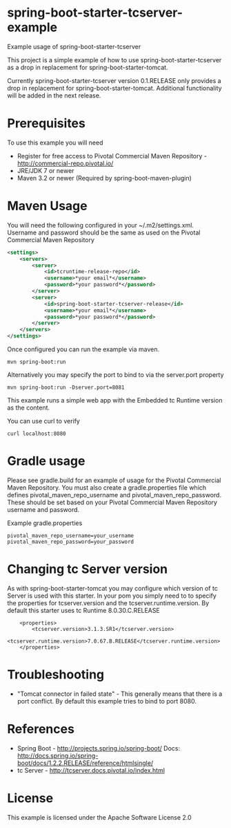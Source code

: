 # spring-boot-starter-tcserver-example
Example usage of spring-boot-starter-tcserver

This project is a simple example of how to use spring-boot-starter-tcserver as a drop in replacement for spring-boot-starter-tomcat.  

Currently spring-boot-starter-tcserver version 0.1.RELEASE only provides a drop in replacement for spring-boot-starter-tomcat. Additional functionality will be added in the next release.

Prerequisites
=============
To use this example you will need

* Register for free access to Pivotal Commercial Maven Repository - http://commercial-repo.pivotal.io/
* JRE/JDK 7 or newer
* Maven 3.2 or newer (Required by spring-boot-maven-plugin)

Maven Usage
==================

You will need the following configured in your ~/.m2/settings.xml. Username and password should be the same as used on the Pivotal Commercial Maven Repository

```xml
<settings>
	<servers>
		<server>
			<id>tcruntime-release-repo</id>
			<username>*your email*</username>
			<password>*your password*</password>
		</server>
		<server>
			<id>spring-boot-starter-tcserver-release</id>
			<username>*your email*</username>
			<password>*your password*</password>
		</server>
	</servers>
</settings>
```

Once configured you can run the example via maven.

```
mvn spring-boot:run
```

Alternatively you may specify the port to bind to via the server.port property
```
mvn spring-boot:run -Dserver.port=8081
```

This example runs a simple web app with the Embedded tc Runtime version as the content.

You can use curl to verify

```
curl localhost:8080
```

Gradle usage
============

Please see gradle.build for an example of usage for the Pivotal Commercial Maven Repository. You must also create a gradle.properties file which defines pivotal_maven_repo_username and pivotal_maven_repo_password. These should be set based on your Pivotal Commercial Maven Repository username and password.

Example gradle.properties
```
pivotal_maven_repo_username=your_username
pivotal_maven_repo_password=your_password
```

Changing tc Server version
==========================
As with spring-boot-starter-tomcat you may configure which version of tc Server is used with this starter. In your pom you simply need to to specify the properties for tcserver.version and the tcserver.runtime.version. By default this starter uses tc Runtime 8.0.30.C.RELEASE

```
	<properties>
		<tcserver.version>3.1.3.SR1</tcserver.version>
		<tcserver.runtime.version>7.0.67.B.RELEASE</tcserver.runtime.version>
	</properties>
```


Troubleshooting
===============

* "Tomcat connector in failed state" - This generally means that there is a port conflict. By default this example tries to bind to port 8080.

References
==========

* Spring Boot - http://projects.spring.io/spring-boot/  Docs: http://docs.spring.io/spring-boot/docs/1.2.2.RELEASE/reference/htmlsingle/
* tc Server -  http://tcserver.docs.pivotal.io/index.html

License
=======
This example is licensed under the Apache Software License 2.0
